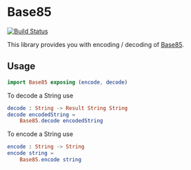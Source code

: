 # Base85
[![Build Status](https://travis-ci.org/truqu/elm-base64.svg?branch=master)](https://travis-ci.org/MichaelCombs28/elm-base85)

This library provides you with encoding / decoding of
[Base85](https://en.wikipedia.org/wiki/Ascii85).

## Usage

```elm
import Base85 exposing (encode, decode)
```

To decode a String use

```elm
decode : String -> Result String String
decode encodedString =
    Base85.decode encodedString
```

To encode a String use

```elm
encode : String -> String
encode string =
    Base85.encode string
```
